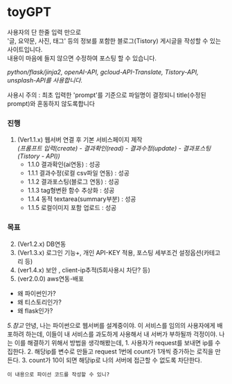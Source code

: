 # toyGPT
<p>사용자의 단 한줄 입력 만으로 </br>
'글, 요약문, 사진, 태그' 등의 정보를 포함한 블로그(Tistory) 게시글을 작성할 수 있는 사이트입니다. </br>
내용이 마음에 들지 않으면 수정하여 포스팅 할 수 있습니다.</p>

*python/flask/jinja2, openAI-API, gcloud-API-Translate, Tistory-API, unsplash-API를 사용합니다.*

<p>사용시 주의 : 최초 입력한 'prompt'를 기준으로 파일명이 결정되니 title(수정된 prompt)와 혼동하지 않도록합니다</p>

### 진행
1. (Ver1.1.x) 웹서버 연결 후 기본 서비스페이지 제작 </br>
    *(프롬프트 입력(create) - 결과확인(read) - 결과수정(update) - 결과포스팅(Tistory - API))*
    * 1.1.0 결과확인(ai연동) : 성공
    * 1.1.1 결과수정(로컬 csv파일 연동) : 성공
    * 1.1.2 결과포스팅(블로그 연동) : 성공
    * 1.1.3 tag형변환 함수 추상화 : 성공
    * 1.1.4 동적 textarea(summary부분) : 성공
    * 1.1.5 로컬이미지 포함 업로드 : 성공

### 목표
2. (Ver1.2.x) DB연동
3. (Ver1.3.x) 로그인 기능+, 개인 API-KEY 적용, 포스팅 세부조건 설정옵션(카테고리 등)
4. (ver1.4.x) 보안 , client-ip추적(5회사용시 차단? 등)
5. (ver2.0.0) aws연동-배포


* 왜 파이썬인가?
* 왜 티스토리인가?
* 왜 flask인가?

*5.참고*
    안녕, 나는 파이썬으로 웹서버를 설계중이야.
    이 서비스를 임의의 사용자에게 배포하려 하는데, 이들이 내 서비스를 과도하게 사용해서 내 서버가 부하될까 걱정이야. 나는 이를 해결하기 위해서 방법을 생각해봤는데,
    1. 사용자가 request를 보내면 ip를 수집한다.
    2. 해당ip를 변수로 만들고 request 1번에 count가 1개씩 증가하는 로직을 만든다.
    3. count가 10이 되면 해당ip로 나의 서버에 접근할 수 없도록 차단한다.

    이 내용으로 파이선 코드를 작성할 수 있니?